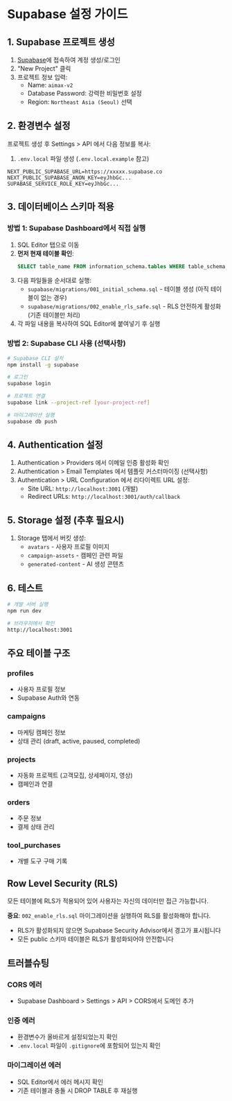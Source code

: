 # Supabase 설정 가이드

## 1. Supabase 프로젝트 생성

1. [Supabase](https://supabase.com)에 접속하여 계정 생성/로그인
2. "New Project" 클릭
3. 프로젝트 정보 입력:
   - Name: `aimax-v2`
   - Database Password: 강력한 비밀번호 설정
   - Region: `Northeast Asia (Seoul)` 선택

## 2. 환경변수 설정

프로젝트 생성 후 Settings > API 에서 다음 정보를 복사:

1. `.env.local` 파일 생성 (`.env.local.example` 참고)
```env
NEXT_PUBLIC_SUPABASE_URL=https://xxxxx.supabase.co
NEXT_PUBLIC_SUPABASE_ANON_KEY=eyJhbGc...
SUPABASE_SERVICE_ROLE_KEY=eyJhbGc...
```

## 3. 데이터베이스 스키마 적용

### 방법 1: Supabase Dashboard에서 직접 실행
1. SQL Editor 탭으로 이동
2. **먼저 현재 테이블 확인**:
   ```sql
   SELECT table_name FROM information_schema.tables WHERE table_schema = 'public';
   ```
3. 다음 파일들을 순서대로 실행:
   - `supabase/migrations/001_initial_schema.sql` - 테이블 생성 (아직 테이블이 없는 경우)
   - `supabase/migrations/002_enable_rls_safe.sql` - RLS 안전하게 활성화 (기존 테이블만 처리)
4. 각 파일 내용을 복사하여 SQL Editor에 붙여넣기 후 실행

### 방법 2: Supabase CLI 사용 (선택사항)
```bash
# Supabase CLI 설치
npm install -g supabase

# 로그인
supabase login

# 프로젝트 연결
supabase link --project-ref [your-project-ref]

# 마이그레이션 실행
supabase db push
```

## 4. Authentication 설정

1. Authentication > Providers 에서 이메일 인증 활성화 확인
2. Authentication > Email Templates 에서 템플릿 커스터마이징 (선택사항)
3. Authentication > URL Configuration 에서 리다이렉트 URL 설정:
   - Site URL: `http://localhost:3001` (개발)
   - Redirect URLs: `http://localhost:3001/auth/callback`

## 5. Storage 설정 (추후 필요시)

1. Storage 탭에서 버킷 생성:
   - `avatars` - 사용자 프로필 이미지
   - `campaign-assets` - 캠페인 관련 파일
   - `generated-content` - AI 생성 콘텐츠

## 6. 테스트

```bash
# 개발 서버 실행
npm run dev

# 브라우저에서 확인
http://localhost:3001
```

## 주요 테이블 구조

### profiles
- 사용자 프로필 정보
- Supabase Auth와 연동

### campaigns
- 마케팅 캠페인 정보
- 상태 관리 (draft, active, paused, completed)

### projects
- 자동화 프로젝트 (고객모집, 상세페이지, 영상)
- 캠페인과 연결

### orders
- 주문 정보
- 결제 상태 관리

### tool_purchases
- 개별 도구 구매 기록

## Row Level Security (RLS)

모든 테이블에 RLS가 적용되어 있어 사용자는 자신의 데이터만 접근 가능합니다.

**중요**: `002_enable_rls.sql` 마이그레이션을 실행하여 RLS를 활성화해야 합니다.
- RLS가 활성화되지 않으면 Supabase Security Advisor에서 경고가 표시됩니다
- 모든 public 스키마 테이블은 RLS가 활성화되어야 안전합니다

## 트러블슈팅

### CORS 에러
- Supabase Dashboard > Settings > API > CORS에서 도메인 추가

### 인증 에러
- 환경변수가 올바르게 설정되었는지 확인
- `.env.local` 파일이 `.gitignore`에 포함되어 있는지 확인

### 마이그레이션 에러
- SQL Editor에서 에러 메시지 확인
- 기존 테이블과 충돌 시 DROP TABLE 후 재실행